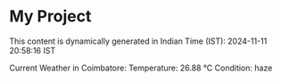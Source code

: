 # My Project

This content is dynamically generated in Indian Time (IST): 2024-11-11 20:58:16 IST


Current Weather in Coimbatore:
Temperature: 26.88 °C
Condition: haze
